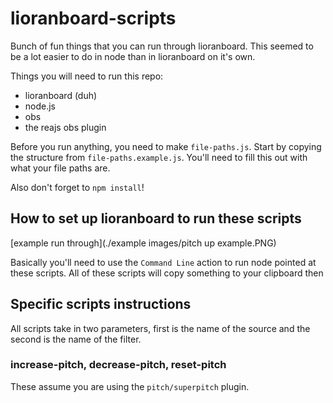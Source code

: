 # lioranboard-scripts
Bunch of fun things that you can run through lioranboard. This seemed to be a lot easier to do in node than in lioranboard on it's own.

Things you will need to run this repo:
* lioranboard (duh)
* node.js
* obs
* the reajs obs plugin 

Before you run anything, you need to make `file-paths.js`. Start by copying the structure from `file-paths.example.js`. You'll need to fill this out with what your file paths are.

Also don't forget to `npm install`!

## How to set up lioranboard to run these scripts

[example run through](./example images/pitch up example.PNG)

Basically you'll need to use the `Command Line` action to run node pointed at these scripts. All of these scripts will copy something to your clipboard then 

## Specific scripts instructions
All scripts take in two parameters, first is the name of the source and the second is the name of the filter.

### increase-pitch, decrease-pitch, reset-pitch
These assume you are using the `pitch/superpitch` plugin.

